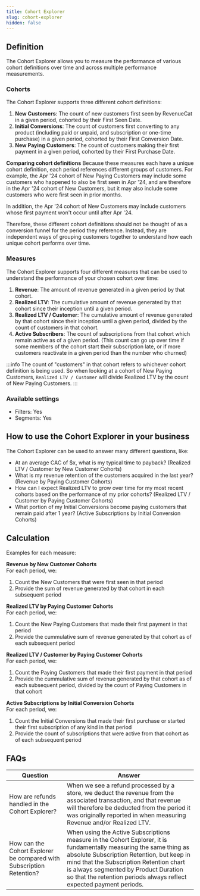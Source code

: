 ```yaml
---
title: Cohort Explorer
slug: cohort-explorer
hidden: false
---
```


## Definition

The Cohort Explorer allows you to measure the performance of various cohort definitions over time and across multiple performance measurements.

### Cohorts

The Cohort Explorer supports three different cohort definitions:
1. **New Customers**: The count of new customers first seen by RevenueCat in a given period, cohorted by their First Seen Date.
2. **Initial Conversions**: The count of customers first converting to any product (including paid or unpaid, and subscription or one-time purchase) in a given period, cohorted by their First Conversion Date.
3. **New Paying Customers**: The count of customers making their first payment in a given period, cohorted by their First Purchase Date.

**Comparing cohort definitions**
Because these measures each have a unique cohort definition, each period references different groups of customers. For example, the Apr '24 cohort of New Paying Customers may include some customers who happened to also be first seen in Apr '24, and are therefore in the Apr '24 cohort of New Customers, but it may also include some customers who were first seen in prior months. 

In addition, the Apr '24 cohort of New Customers may include customers whose first payment won't occur until after Apr '24.

Therefore, these different cohort definitions should not be thought of as a conversion funnel for the period they reference. Instead, they are independent ways of grouping customers together to understand how each unique cohort performs over time.

### Measures

The Cohort Explorer supports four different measures that can be used to understand the performance of your chosen cohort over time:
1. **Revenue**: The amount of revenue generated in a given period by that cohort.
2. **Realized LTV**: The cumulative amount of revenue generated by that cohort since their inception until a given period.
3. **Realized LTV / Customer**: The cumulative amount of revenue generated by that cohort since their inception until a given period, divided by the count of customers in that cohort.
4. **Active Subscribers**: The count of subscriptions from that cohort which remain active as of a given period. (This count can go up over time if some members of the cohort start their subscription late, or if more customers reactivate in a given period than the number who churned)

:::info
The count of "customers" in that cohort refers to whichever cohort definition is being used. So when looking at a cohort of New Paying Customers, `Realized LTV / Customer` will divide Realized LTV by the count of New Paying Customers.
:::

### Available settings

- Filters: Yes
- Segments: Yes

## How to use the Cohort Explorer in your business

The Cohort Explorer can be used to answer many different questions, like:
- At an average CAC of $x, what is my typical time to payback? (Realized LTV / Customer by New Customer Cohorts)
- What is my revenue retention of the customers acquired in the last year? (Revenue by Paying Customer Cohorts)
- How can I expect Realized LTV to grow over time for my most recent cohorts based on the performance of my prior cohorts? (Realized LTV / Customer by Paying Customer Cohorts)
- What portion of my Initial Conversions become paying customers that remain paid after 1 year? (Active Subscriptions by Initial Conversion Cohorts)

## Calculation

Examples for each measure:

**Revenue by New Customer Cohorts**\
For each period, we:
1. Count the New Customers that were first seen in that period
2. Provide the sum of revenue generated by that cohort in each subsequent period

**Realized LTV by Paying Customer Cohorts**\
For each period, we:
1. Count the New Paying Customers that made their first payment in that period
2. Provide the cummulative sum of revenue generated by that cohort as of each subsequent period

**Realized LTV / Customer by Paying Customer Cohorts**\
For each period, we:
1. Count the Paying Customers that made their first payment in that period
2. Provide the cummulative sum of revenue generated by that cohort as of each subsequent period, divided by the count of Paying Customers in that cohort

**Active Subscriptions by Initial Conversion Cohorts**\
For each period, we:
1. Count the Initial Conversions that made their first purchase or started their first subscription of any kind in that period
2. Provide the count of subscriptions that were active from that cohort as of each subsequent period


## FAQs

| Question                                                      | Answer                                                                                                                                                                                                                                                                                                                                                                                                                                                                                                              |
| ------------------------------------------------------------- | ------------------------------------------------------------------------------------------------------------------------------------------------------------------------------------------------------------------------------------------------------------------------------------------------------------------------------------------------------------------------------------------------------------------------------------------------------------------------------------------------------------------- |
| How are refunds handled in the Cohort Explorer?                    | When we see a refund processed by a store, we deduct the revenue from the associated transaction, and that revenue will therefore be deducted from the period it was originally reported in when measuring Revenue and/or Realized LTV. |
| How can the Cohort Explorer be compared with Subscription Retention? | When using the Active Subscriptions measure in the Cohort Explorer, it is fundamentally measuring the same thing as absolute Subscription Retention, but keep in mind that the Subscription Retention chart is always segmented by Product Duration so that the retention periods always reflect expected payment periods.                                                                                                                                                                   |
